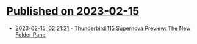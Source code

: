 # [Published on 2023-02-15](index.md)

* [2023-02-15, 02:21:21](https://news.ycombinator.com/item?id=34799221) - [Thunderbird 115 Supernova Preview: The New Folder Pane](https://blog.thunderbird.net/2023/02/thunderbird-115-supernova-preview-the-new-folder-pane/)
